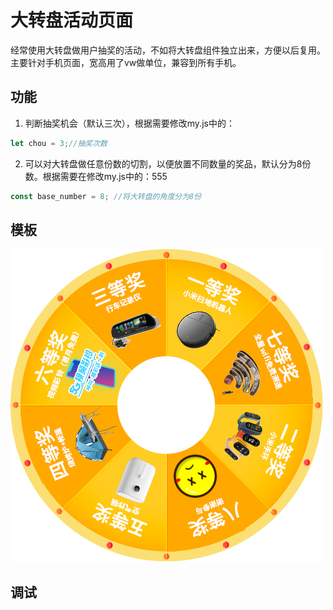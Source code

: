 # 大转盘活动页面
经常使用大转盘做用户抽奖的活动，不如将大转盘组件独立出来，方便以后复用。主要针对手机页面，宽高用了vw做单位，兼容到所有手机。


## 功能

1. 判断抽奖机会（默认三次），根据需要修改my.js中的：
```js
let chou = 3;//抽奖次数
```
2. 可以对大转盘做任意份数的切割，以便放置不同数量的奖品，默认分为8份数。根据需要在修改my.js中的：555
```js
const base_number = 8; //将大转盘的角度分为8份
```
## 模板

![Alt text](images/ly-plate.png)
## 调试